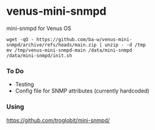 # venus-mini-snmpd
mini-snmpd for Venus OS

```
wget -qO - https://github.com/ba-w/venus-mini-snmpd/archive/refs/heads/main.zip | unzip - -d /tmp
mv /tmp/venus-mini-snmpd-main /data/mini-snmpd
/data/mini-snmpd/init.sh
```

### To Do
- Testing
- Config file for SNMP attributes (currently hardcoded)

### Using
https://github.com/troglobit/mini-snmpd/
